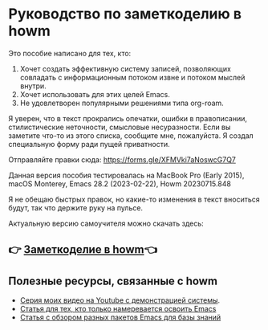 # Руководство по заметкоделию в howm

Это пособие написано для тех, кто:
1. Хочет создать эффективную систему записей, позволяющих совладать с информационным потоком извне и потоком мыслей внутри.
2. Хочет использовать для этих целей Emacs.
3. Не удовлетворен популярными решениями типа org-roam.

Я уверен, что в текст прокрались опечатки, ошибки в правописании, стилистические неточности, смысловые несуразности. 
Если вы заметите что-то из этого списка, сообщите мне, пожалуйста. Я создал специальную форму ради пущей приватности.

Отправляйте правки сюда:
https://forms.gle/XFMVki7aNoswcG7Q7

Данная версия пособия тестировалась на MacBook Pro (Early 2015), macOS Monterey, Emacs 28.2 (2023-02-22), Howm 20230715.848

Я не обещаю быстрых правок, но какие-то изменения в текст вноситься будут, так что держите руку на пульсе.

Актуальную версию самоучителя можно скачать здесь:

## 👉 [Заметкоделие в howm](https://github.com/Emacs101/howm-manual/blob/main/Howm_tutorial.pdf)👈

## Полезные ресурсы, связанные с howm
- [Серия моих видео на Youtube с демонстрацией системы](https://youtube.com/playlist?list=PL7Hnu5RIVX3LidEkfJgaFOi6YLRLcJWG1).
- [Статья для тех, кто только намеревается освоить Emacs](https://qnnnp.substack.com/p/emacs)
- [Статья с обзором разных пакетов Emacs для базы знаний](https://qnnnp.substack.com/p/emacs-2a6)

